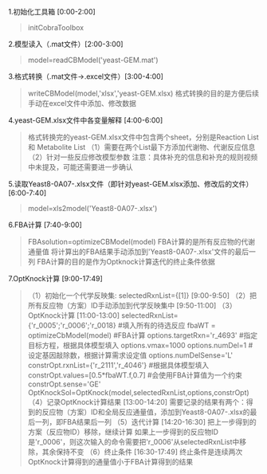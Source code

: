 1.初始化工具箱 [0:00-2:00]
> initCobraToolbox

2.模型读入（.mat文件）[2:00-3:00]
> model=readCBModel('yeast-GEM.mat')

3.格式转换（.mat文件->.excel文件）[3:00-4:00]
> writeCBModel(model,'xlsx','yeast-GEM.xlsx)
> 格式转换的目的是方便后续手动在excel文件中添加、修改数据

4.yeast-GEM.xlsx文件中各变量解释 [4:00-6:00]
> 格式转换完的yeast-GEM.xlsx文件中包含两个sheet，分别是Reaction List 和 Metabolite List
> （1）需要在两个List最下方添加代谢物、代谢反应信息
> （2）针对一些反应修改模型参数 
>   注意：具体补充的信息和补充的规则视频中未提及，可能还需要进一步确认

5.读取Yeast8-0A07-.xlsx文件（即针对yeast-GEM.xlsx添加、修改后的文件）[6:00-7:40]
> model=xls2model('Yeast8-0A07-.xlsx')

6.FBA计算 [7:40-9:00]
> FBAsolution=optimizeCBModel(model)
> FBA计算的是所有反应物的代谢通量值
> 将计算出的FBA结果手动添加到'Yeast8-0A07-.xlsx'文件的最后一列
> FBA计算的目的是作为Optknock计算迭代的终止条件依据

7.OptKnock计算  [9:00-17:49]
> （1）初始化一个代学反映集: selectedRxnList={[1]}  [9:00-9:50]
> （2）把所有反应物（方案）ID手动添加到代学反映集中    [9:50-11:00]
> （3）OptKnock计算  [11:00-13:00]
    selectedRxnList={'r_0005';'r_0006';'r_0018}  #填入所有的待选反应
    fbaWT = optimizeCbModel(model)  #FBA计算
    options.targetRxn='r_4693'  #指定目标方程，根据具体模型填入
    options.vmax=1000 
    options.numDel=1  #设定基因敲除数，根据计算需求设定值
    options.numDelSense='L' 
    constrOpt.rxnList={'r_2111','r_4046'}  #根据具体模型填入
    constrOpt.values=[0.5*fbaWT.f,0.7]  #会使用FBA计算值为一个约束
    constrOpt.sense='GE' 
    OptKnockSol=OptKnock(model,selectedRxnList,options,constrOpt)
> （4）记录OptKnock计算结果  [13:00-14:20]
> 需要记录的结果有两个：得到的反应物（方案）ID和全局反应通量值，添加到Yeast8-0A07-.xlsx的最后一列，即FBA结果后一列
> （5）迭代计算  [14:20-16:30]
> 把上一步得到的方案（反应物ID）移除，继续计算
> 如果上一步得到的反应物ID是'r_0006'，则这次输入的命令需要把'r_0006'从selectedRxnList中移除，其余保持不变
> （6）终止条件  [16:30-17:49]
> 终止条件是连续两次OptKnock计算得到的通量值小于FBA计算得到的结果